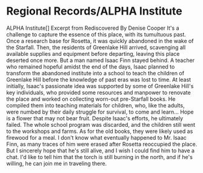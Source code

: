 # Regional Records/ALPHA Institute

ALPHA Institute[]
Excerpt from Rediscovered
By Denise Cooper
It's a challenge to capture the essence of this place, with its tumultuous past. Once a research base for Rosetta, it was quickly abandoned in the wake of the Starfall. Then, the residents of Greenlake Hill arrived, scavenging all available supplies and equipment before departing, leaving this place deserted once more.
But a man named Isaac Finn stayed behind. A teacher who remained hopeful amidst the end of the days, Isaac planned to transform the abandoned institute into a school to teach the children of Greenlake Hill before the knowledge of past eras was lost to time.
At least initially, Isaac's passionate idea was supported by some of Greenlake Hill's key individuals, who provided some resources and manpower to renovate the place and worked on collecting worn-out pre-Starfall books. He compiled them into teaching materials for children, who, like the adults, were numbed by their daily struggle for survival, to come and learn...
Hope is a flower that may not bear fruit. Despite Isaac's efforts, he ultimately failed. The whole school program was discarded, and the children still went to the workshops and farms. As for the old books, they were likely used as firewood for a meal.
I don't know what eventually happened to Mr. Isaac Finn, as many traces of him were erased after Rosetta reoccupied the place. But I sincerely hope that he's still alive, and I wish I could find him to have a chat. I'd like to tell him that the torch is still burning in the north, and if he's willing, he can join me in traveling there.
